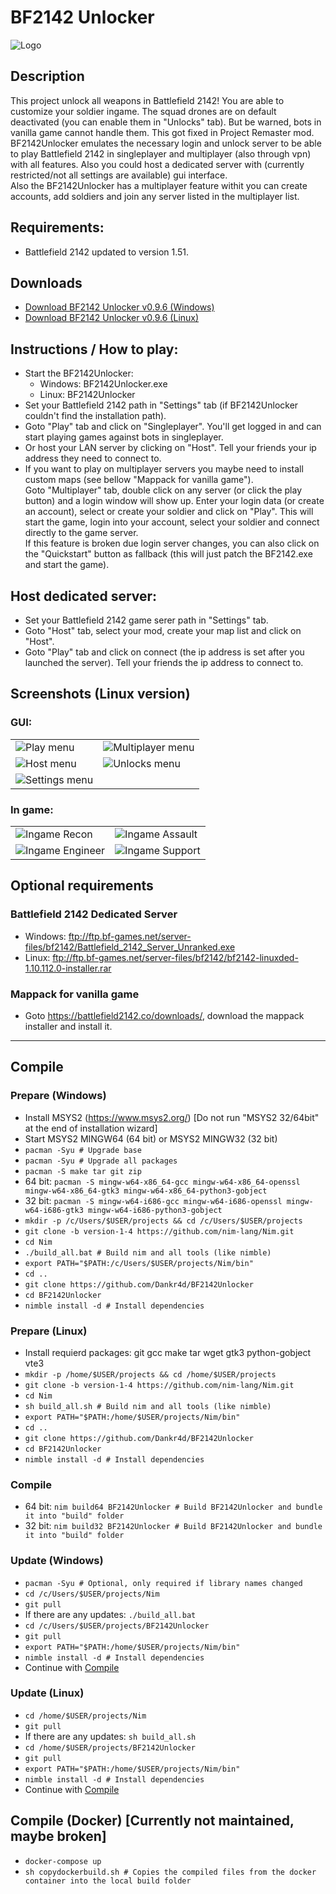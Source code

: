 # BF2142 Unlocker
![Logo](asset/bf2142unlocker.png)

## Description
This project unlock all weapons in Battlefield 2142! You are able to customize your soldier ingame. The squad drones are on default deactivated (you can enable them in "Unlocks" tab). But be warned, bots in vanilla game cannot handle them. This got fixed in Project Remaster mod.<br />
BF2142Unlocker emulates the necessary login and unlock server to be able to play Battlefield 2142 in singleplayer and multiplayer (also through vpn) with all features. Also you could host a dedicated server with (currently restricted/not all settings are available) gui interface.<br />
Also the BF2142Unlocker has a multiplayer feature withit you can create accounts, add soldiers and join any server listed in the multiplayer list. <br />

## Requirements:
- Battlefield 2142 updated to version 1.51.

## Downloads
- [Download BF2142 Unlocker v0.9.6 (Windows)](https://github.com/Dankr4d/BF2142Unlocker/releases/download/v0.9.6/BF2142Unlocker_v0.9.6_win.zip)
- [Download BF2142 Unlocker v0.9.6 (Linux)](https://github.com/Dankr4d/BF2142Unlocker/releases/download/v0.9.6/BF2142Unlocker_v0.9.6_linux.zip)

## Instructions / How to play:
- Start the BF2142Unlocker:
  - Windows: BF2142Unlocker.exe
  - Linux: BF2142Unlocker
- Set your Battlefield 2142 path in "Settings" tab (if BF2142Unlocker couldn't find the installation path).
- Goto "Play" tab and click on "Singleplayer". You'll get logged in and can start playing games against bots in singleplayer.
- Or host your LAN server by clicking on "Host".  Tell your friends your ip address they need to connect to.
- If you want to play on multiplayer servers you maybe need to install custom maps (see bellow "Mappack for vanilla game").
  <br />
  Goto "Multiplayer" tab, double click on any server (or click the play button) and a login window will show up. Enter your login data (or create an account), select or create your soldier and click on "Play". This will start the game, login into your account, select your soldier and connect directly to the game server.
  <br />
  If this feature is broken due login server changes, you can also click on the "Quickstart" button as fallback (this will just patch the BF2142.exe and start the game).

## Host dedicated server:
- Set your Battlefield 2142 game serer path in "Settings" tab.
- Goto "Host" tab, select your mod, create your map list and click on "Host".
- Goto "Play" tab and click on connect (the ip address is set after you launched the server). Tell your friends the ip address to connect to.

## Screenshots (Linux version)
### GUI:
|   |   |
| - | - |
| ![Play menu](asset/screenshot/gui_play.png) | ![Multiplayer menu](asset/screenshot/gui_multiplayer.png) |
| ![Host menu](asset/screenshot/gui_host.png) | ![Unlocks menu](asset/screenshot/gui_unlocks.png) |
| ![Settings menu](asset/screenshot/gui_settings.png) | |
### In game:
|   |   |
| - | - |
| ![Ingame Recon](asset/screenshot/ingame_recon.png) | ![Ingame Assault](asset/screenshot/ingame_assault.png) |
| ![Ingame Engineer](asset/screenshot/ingame_engineer.png) | ![Ingame Support](asset/screenshot/ingame_support.png) |

## Optional requirements
### Battlefield 2142 Dedicated Server
- Windows: ftp://ftp.bf-games.net/server-files/bf2142/Battlefield_2142_Server_Unranked.exe
- Linux: ftp://ftp.bf-games.net/server-files/bf2142/bf2142-linuxded-1.10.112.0-installer.rar
### Mappack for vanilla game
- Goto https://battlefield2142.co/downloads/, download the mappack installer and install it.

---

## Compile
### Prepare (Windows)
- Install MSYS2 (https://www.msys2.org/) [Do not run "MSYS2 32/64bit" at the end of installation wizard]
- Start MSYS2 MINGW64 (64 bit) or MSYS2 MINGW32 (32 bit)
- `pacman -Syu # Upgrade base`
- `pacman -Syu # Upgrade all packages`
- `pacman -S make tar git zip`
- 64 bit: `pacman -S mingw-w64-x86_64-gcc mingw-w64-x86_64-openssl mingw-w64-x86_64-gtk3 mingw-w64-x86_64-python3-gobject`
- 32 bit: `pacman -S mingw-w64-i686-gcc mingw-w64-i686-openssl mingw-w64-i686-gtk3 mingw-w64-i686-python3-gobject`
- `mkdir -p /c/Users/$USER/projects && cd /c/Users/$USER/projects`
- `git clone -b version-1-4 https://github.com/nim-lang/Nim.git`
- `cd Nim`
- `./build_all.bat # Build nim and all tools (like nimble)`
- `export PATH="$PATH:/c/Users/$USER/projects/Nim/bin"`
- `cd ..`
- `git clone https://github.com/Dankr4d/BF2142Unlocker`
- `cd BF2142Unlocker`
- `nimble install -d # Install dependencies`
### Prepare (Linux)
- Install requierd packages: git gcc make tar wget gtk3 python-gobject vte3
- `mkdir -p /home/$USER/projects && cd /home/$USER/projects`
- `git clone -b version-1-4 https://github.com/nim-lang/Nim.git`
- `cd Nim`
- `sh build_all.sh # Build nim and all tools (like nimble)`
- `export PATH="$PATH:/home/$USER/projects/Nim/bin"`
- `cd ..`
- `git clone https://github.com/Dankr4d/BF2142Unlocker`
- `cd BF2142Unlocker`
- `nimble install -d # Install dependencies`
### Compile
- 64 bit: `nim build64 BF2142Unlocker # Build BF2142Unlocker and bundle it into "build" folder`
- 32 bit: `nim build32 BF2142Unlocker # Build BF2142Unlocker and bundle it into "build" folder`

### Update (Windows)
- `pacman -Syu # Optional, only required if library names changed`
- `cd /c/Users/$USER/projects/Nim`
- `git pull`
- If there are any updates: `./build_all.bat`
- `cd /c/Users/$USER/projects/BF2142Unlocker`
- `git pull`
- `export PATH="$PATH:/home/$USER/projects/Nim/bin"`
- `nimble install -d # Install dependencies`
- Continue with [Compile](#Compile-1)
### Update (Linux)
- `cd /home/$USER/projects/Nim`
- `git pull`
- If there are any updates: `sh build_all.sh`
- `cd /home/$USER/projects/BF2142Unlocker`
- `git pull`
- `export PATH="$PATH:/home/$USER/projects/Nim/bin"`
- `nimble install -d # Install dependencies`
- Continue with [Compile](#Compile-1)

## Compile (Docker) [Currently not maintained, maybe broken]
- `docker-compose up`
- `sh copydockerbuild.sh # Copies the compiled files from the docker container into the local build folder`
